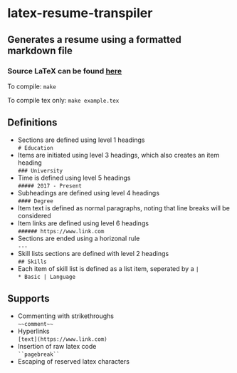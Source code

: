 # latex-resume-transpiler
## Generates a resume using a formatted markdown file
### Source LaTeX can be found [here](https://github.com/ekohilas/two-column-resume-latex)

To compile:
``make``

To compile tex only:
``make example.tex``

## Definitions

* Sections are defined using level 1 headings  
    ``# Education``
* Items are initiated using level 3 headings, which also creates an item heading  
    ``### University``
* Time is defined using level 5 headings  
    ``##### 2017 - Present``
* Subheadings are defined using level 4 headings  
    ``#### Degree``
* Item text is defined as normal paragraphs, noting that line breaks will be considered
* Item links are defined using level 6 headings  
    ``###### https://www.link.com``
* Sections are ended using a horizonal rule  
    `` --- ``
* Skill lists sections are defined with level 2 headings  
    ``## Skills``
* Each item of skill list is defined as a list item, seperated by a ``|``  
    ``* Basic | Language``

## Supports
* Commenting with strikethroughs  
    ``~~comment~~``
* Hyperlinks  
    ``[text](https://www.link.com)``  
* Insertion of raw latex code  
    ``` ``pagebreak`` ```
* Escaping of reserved latex characters  

